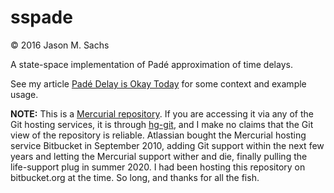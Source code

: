 # sspade

&copy; 2016 Jason M. Sachs

A state-space implementation of Pad&eacute; approximation of time delays.

See my article [Pad&eacute; Delay is Okay Today](https://www.embeddedrelated.com/showarticle/927.php)
for some context and example usage.

**NOTE:** This is a [Mercurial repository](https://www.mercurial-scm.org/). If you are accessing it
via any of the Git hosting services, it is through [hg-git](https://www.mercurial-scm.org/wiki/HgGit),
and I make no claims that the Git view of the repository is reliable.
Atlassian bought the Mercurial hosting service Bitbucket in September 2010, adding Git support within
the next few years and letting the Mercurial support wither and die, finally pulling the life-support
plug in summer 2020. I had been hosting this repository on bitbucket.org at the time. So long,
and thanks for all the fish. 